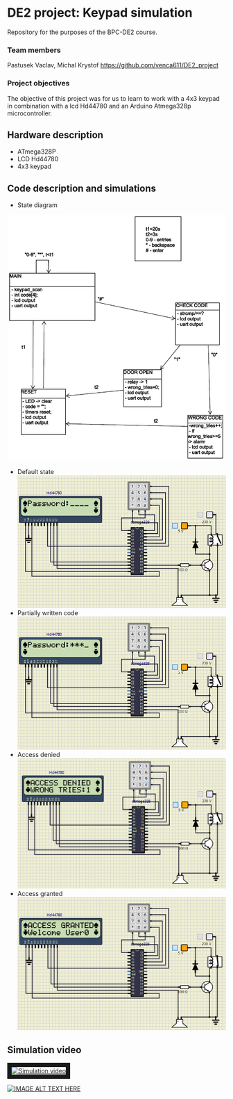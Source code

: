 # DE2 project: Keypad simulation
Repository for the purposes of the BPC-DE2 course.

### Team members
Pastusek Vaclav, Michal Krystof
https://github.com/venca611/DE2_project

### Project objectives
The objective of this project was for us to learn to work with a 4x3 keypad in combination with a lcd Hd44780 and an Arduino Atmega328p microcontroller.

## Hardware description
- ATmega328P
- LCD Hd44780
- 4x3 keypad
## Code description and simulations
- State diagram

![State diagram](images/state_diagram.png "State diagram")
- Default state
![Default state](images/default_state.png "Default state")
- Partially written code
![Partially written code](images/partially_written_code.png "Partially written code")
- Access denied
![Access denied](images/access_denied.png "Access denied")
- Access granted
![Access granted](images/access_granted.png "Access granted")

## Simulation video
<a href="https://www.youtube.com/watch?v=dQw4w9WgXcQ" target="_blank"><img src="https://www.youtube.com/watch?v=dQw4w9WgXcQ/0.jpg" 
alt="Simulation video" width="240" height="180" border="10" /></a>

[![IMAGE ALT TEXT HERE](https://img.youtube.com/vi/6jARhgo0cCA/0.jpg)](https://www.youtube.com/watch?v=6jARhgo0cCA)
